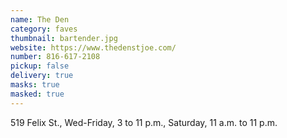 ```yaml
---
name: The Den
category: faves
thumbnail: bartender.jpg
website: https://www.thedenstjoe.com/
number: 816-617-2108
pickup: false
delivery: true
masks: true
masked: true
---
```

519 Felix St., Wed-Friday, 3 to 11 p.m., Saturday, 11 a.m. to 11 p.m.
